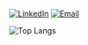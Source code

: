 [![LinkedIn](https://img.shields.io/badge/LinkedIn-Connect-blue?style=flat&logo=linkedin)](https://www.linkedin.com/in/fajarkkh/) 
[![Email](https://img.shields.io/badge/Email-Contact-yellow?style=flat&logo=gmail)](mailto:fajar.kakakhel@ucalgary.ca)

![Top Langs](https://github-readme-stats.vercel.app/api/top-langs/?username=fajxc&hide_progress=false&theme=dark&layout=compact)
